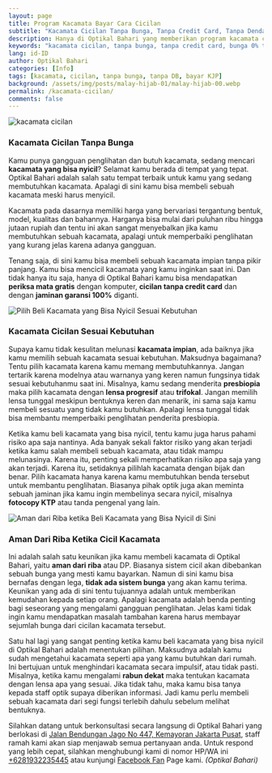 ```yaml
---
layout: page
title: Program Kacamata Bayar Cara Cicilan
subtitle: "Kacamata Cicilan Tanpa Bunga, Tanpa Credit Card, Tanpa Denda dan Tanpa Riba"
description: Hanya di Optikal Bahari yang memberikan program kacamata cicilan, bergaransi, tanpa DP, tanpa bunga (0%), tanpa credit card, bebas riba & cicilan ringan
keywords: "kacamata cicilan, tanpa bunga, tanpa credit card, bunga 0% tanpa DP, cicilan ringan"
lang: id-ID
author: Optikal Bahari
categories: [Info]
tags: [kacamata, cicilan, tanpa bunga, tanpa DB, bayar KJP]
background: /assets/img/posts/malay-hijab-01/malay-hijab-00.webp
permalink: /kacamata-cicilan/
comments: false
---
```


<div class="card shadow p-3 bg-white mb-5">
  <img
    itemprop="image"
    src="{{ "/assets/img/posts/malay-hijab-01/malay-hijab-01.webp" }}"
    srcset="{{ "/assets/img/posts/malay-hijab-01/malay-hijab-01.webp" | srcset }}"
    width="{{ "/assets/img/posts/malay-hijab-01/malay-hijab-01.webp" | width }}"
    height="{{ "/assets/img/posts/malay-hijab-01/malay-hijab-01.webp" | height }}"
    class="card-img-top img-fluid"
    alt="kacamata cicilan">
  <div class="card-body">
    <h3 class="card-title">
      Kacamata Cicilan Tanpa Bunga
    </h3>
    <p class="card-text text-left">
      Kamu punya gangguan penglihatan dan butuh kacamata, sedang mencari
      <strong>kacamata yang bisa nyicil</strong>? Selamat kamu berada di tempat yang tepat. Optikal Bahari adalah salah satu tempat terbaik untuk kamu yang sedang membutuhkan kacamata. Apalagi di sini kamu bisa membeli sebuah kacamata meski harus menyicil.
    </p>
    <p class="card-text text-left">
      Kacamata pada dasarnya memiliki harga yang bervariasi tergantung bentuk, model, kualitas dan bahannya. Harganya bisa mulai dari puluhan ribu hingga jutaan rupiah dan tentu ini akan sangat menyebalkan jika kamu membutuhkan sebuah kacamata, apalagi untuk memperbaiki penglihatan yang kurang jelas karena adanya gangguan.
    </p>
    <p class="card-text text-left">
      Tenang saja, di sini kamu bisa membeli sebuah kacamata impian tanpa pikir panjang. Kamu bisa mencicil kacamata yang kamu inginkan saat ini. Dan tidak hanya itu saja, hanya di Optikal Bahari kamu bisa mendapatkan
      <strong>periksa mata gratis</strong>
      dengan komputer,
      <strong>cicilan tanpa credit card</strong>
      dan dengan
      <strong>jaminan garansi 100%</strong>
      diganti.
    </p>
  </div>
</div>

<div class="card shadow p-3 bg-white mb-5">
  <img
    itemprop="image"
    src="{{ "/assets/img/posts/malay-hijab-01/malay-hijab-02.webp" }}"
    srcset="{{ "/assets/img/posts/malay-hijab-01/malay-hijab-02.webp" | srcset }}"
    width="{{ "/assets/img/posts/malay-hijab-01/malay-hijab-02.webp" | width }}"
    height="{{ "/assets/img/posts/malay-hijab-01/malay-hijab-02.webp" | height }}"
    class="card-img-top img-fluid"
    alt="Pilih Beli Kacamata yang Bisa Nyicil Sesuai Kebutuhan">
  <div class="card-body">
    <h3 class="card-title">
      Kacamata Cicilan Sesuai Kebutuhan
    </h3>
    <p class="card-text text-left">
      Supaya kamu tidak kesulitan melunasi
      <strong>kacamata impian</strong>, ada baiknya jika kamu memilih sebuah kacamata sesuai kebutuhan. Maksudnya bagaimana? Tentu pilih kacamata karena kamu memang membutuhkannya. Jangan tertarik karena modelnya atau warnanya yang keren namun fungsinya tidak sesuai kebutuhanmu saat ini. Misalnya, kamu sedang menderita
      <strong>presbiopia</strong>
      maka pilih kacamata dengan
      <strong>lensa progresif</strong>
      atau
      <strong>trifokal</strong>. Jangan memilih lensa tunggal meskipun bentuknya keren dan menarik, ini sama saja kamu membeli sesuatu yang tidak kamu butuhkan. Apalagi lensa tunggal tidak bisa membantu memperbaiki penglihatan penderita presbiopia.
    </p>
    <p class="card-text text-left">
      Ketika kamu beli kacamata yang bisa nyicil, tentu kamu juga harus pahami risiko apa saja nantinya. Ada banyak sekali faktor risiko yang akan terjadi ketika kamu salah membeli sebuah kacamata, atau tidak mampu melunasinya. Karena itu, penting sekali memperhatikan risiko apa saja yang akan terjadi. Karena itu, setidaknya pilihlah kacamata dengan bijak dan benar. Pilih kacamata hanya karena kamu membutuhkan benda tersebut untuk membantu penglihatan. Biasanya pihak optik juga akan meminta sebuah jaminan jika kamu ingin membelinya secara nyicil, misalnya
      <strong>fotocopy KTP</strong>
      atau tanda pengenal yang lain.
    </p>
  </div>
</div>

<div class="card shadow p-3 bg-white mb-5">
  <img
    itemprop="image"
    src="{{ "/assets/img/posts/malay-hijab-01/malay-hijab-03.webp" }}"
    srcset="{{ "/assets/img/posts/malay-hijab-01/malay-hijab-03.webp" | srcset }}"
    width="{{ "/assets/img/posts/malay-hijab-01/malay-hijab-03.webp" | width }}"
    height="{{ "/assets/img/posts/malay-hijab-01/malay-hijab-03.webp" | height }}"
    class="card-img-top img-fluid"
    alt="Aman dari Riba ketika Beli Kacamata yang Bisa Nyicil di Sini">
  <div class="card-body">
    <h3 class="card-title">
      Aman Dari Riba Ketika Cicil Kacamata
    </h3>
    <p class="card-text text-left">
      Ini adalah salah satu keunikan jika kamu membeli kacamata di Optikal Bahari, yaitu
      <strong>aman dari riba</strong>
      atau DP. Biasanya sistem cicil akan dibebankan sebuah bunga yang mesti kamu bayarkan. Namun di sini kamu bisa bernafas dengan lega,
      <strong>tidak ada sistem bunga</strong>
      yang akan kamu terima. Keunikan yang ada di sini tentu tujuannya adalah untuk memberikan kemudahan kepada setiap orang. Apalagi kacamata adalah benda penting bagi seseorang yang mengalami gangguan penglihatan. Jelas kami tidak ingin kamu mendapatkan masalah tambahan karena harus membayar sejumlah bunga dari cicilan kacamata tersebut.
    </p>
    <p class="card-text text-left">
      Satu hal lagi yang sangat penting ketika kamu beli kacamata yang bisa nyicil di Optikal Bahari adalah menentukan pilihan. Maksudnya adalah kamu sudah mengetahui kacamata seperti apa yang kamu butuhkan dari rumah. Ini bertujuan untuk menghindari kacamata secara impulsif, atau tidak pasti. Misalnya, ketika kamu mengalami
      <strong>rabun dekat</strong>
      maka tentukan kacamata dengan lensa apa yang sesuai. Jika tidak tahu, maka kamu bisa tanya kepada staff optik supaya diberikan informasi. Jadi kamu perlu membeli sebuah kacamata dari segi fungsi terlebih dahulu sebelum melihat bentuknya.
    </p>
    <p class="card-text text-left">
      Silahkan datang untuk berkonsultasi secara langsung di Optikal Bahari yang berlokasi di
      <a href="{{"/lokasi" | relative_url }}" title="Jalan Bendungan Jago No 447, Kemayoran Jakarta Pusat">Jalan Bendungan Jago No 447, Kemayoran Jakarta Pusat</a>, staff ramah kami akan siap menjawab semua pertanyaan anda. Untuk respond yang lebih cepat, silahkan menghubungi kami di nomor HP/WA ini
      <a
        href="https://api.whatsapp.com/send?phone=6281932235445&text=Hallo%2C+saya+butuh+informasi+lebih+lanjut+mengenai+Optikal+Bahari"
        id="WhatsAppClick"
        class="WhatsAppCall"
        title="Call WhatsApp">+6281932235445</a>
      atau kunjungi
      <a
        href="https://www.facebook.com/optikalbahari"
        id="FBClick"
        title="Facebook Page Optikal Bahari"
        class="FacebookPage">Facebook Fan</a>
      Page kami.
      <em>(Optikal Bahari)</em>
    </p>
  </div>
</div>
